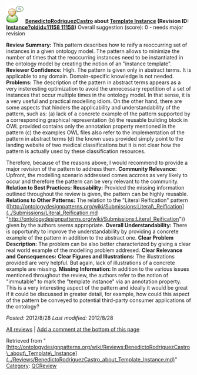 [![](../images/thumb/2/29/Reviewer.png/48px-Reviewer.png)](../Image/Reviewer.png.md "Reviewer.png")
__[BenedictoRodriguezCastro](../User/BenedictoRodriguezCastro.md "User:BenedictoRodriguezCastro") about [Template Instance](../Submissions/Template_Instance.md "Submissions:Template Instance") (Revision ID: [Instance?oldid=11158 11158](../Submissions/Template.md "http://ontologydesignpatterns.org/wiki/Submissions:Template"))__
Overall suggestion (score): 0 - needs major revision




 __Review Summary:__ This pattern describes how to reify a reoccurring set of instances in a given ontology model. The pattern allows to minimize the number of times that the reoccurring instances need to be instantiated in the ontology model by creating the notion of an "instance template".
__Reviewer Confidence:__ High. The pattern is given only in abstract terms. It is applicable to any domain. Domain-specific knowledge is not needed.
__Problems:__ The description of the pattern in abstract terms appears as a very insteresting optimization to avoid the unnecessary repetition of a set of instances that occur multiple times in the ontology model. In that sense, it is a very useful and practical modelling idiom.
On the other hand, there are some aspects that hinders the applicability and understandability of the pattern, such as: (a) lack of a concrete example of the pattern supported by a corresponding graphical representation (b) the reusable building block in OWL provided contains only the annotation property mentioned in the pattern (c) the examples OWL files also refer to the implementation of the pattern in abstract terms (d) the known uses provided simply point to the landing website of two medical classifications but it is not clear how the pattern is actually used by these classification resources.



Therefore, because of the reasons above, I would recommend to provide a major revision of the pattern to address them.
__Community Relevance:__ Upfront, the modelling scenario addressed comes accross as very likely to occur and therefore the pattern can be very relevant to the community.
__Relation to Best Practices:__ 
__Reusability:__ Provided the missing information outlined throughout the review is given, the pattern can be highly reusable.
__Relations to Other Patterns:__ The relation to the "Literal Reification" pattern ([http://ontologydesignpatterns.org/wiki/Submissions:Literal\_Reification](../Submissions/Literal_Reification.md "http://ontologydesignpatterns.org/wiki/Submissions:Literal_Reification")) given by the authors seems appropriate.
__Overall Understandability:__ There is opportunity to improve the understandability by providing a concrete example of the pattern in addition to the abstract one.
__Clear Problem Description:__ The problem can be also better characterized by giving a clear real world example of the modelling problem addresed.
__Clear Relevance and Consequences:__ 
__Clear Figures and Illustrations:__ The illustrations provided are very helpful. But again, lack of illustrations of a concrete example are missing.
__Missing Information:__ In addition to the various issues mentioned throughout the review, the authors refer to the notion of "immutable" to mark the "template instance" via an annotation property. This is a very interesting aspect of the pattern and ideally it would be great if it could be discussed in greater detail, for example, how could this aspect of the pattern be conveyed to potential third-party consumer applications of the ontology?

_Posted:_ 2012/8/28 _Last modified:_ 2012/8/28



[All reviews](../Reviews/Main.md "Reviews:Main") | [Add a comment at the bottom of this page](index.php@title=Odp%253AAdd_comment&target=../Reviews/BenedictoRodriguezCastro_about_Template_Instance.md#New_comment "http://ontologydesignpatterns.org/wiki/index.php?title=Odp:Add_comment&target=Reviews:BenedictoRodriguezCastro_about_Template_Instance#New_comment")


Retrieved from "[http://ontologydesignpatterns.org/wiki/Reviews:BenedictoRodriguezCastro\_about\_Template\_Instance](../Reviews/BenedictoRodriguezCastro_about_Template_Instance.md)"
 [Category](http://ontologydesignpatterns.org/wiki/Special:Categories "Special:Categories"): [QCReview](../Category/QCReview.md "Category:QCReview")